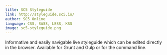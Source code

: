```yaml
---
title: SC5 Styleguide
link: http://styleguide.sc5.io/
author: SC5 Online
language: CSS, SASS, LESS, KSS
image: sc5-styleguide.png
---
```


Informative and easily navigable live styleguide which can be edited directly in the browser.
Available for Grunt and Gulp or for the command line.
